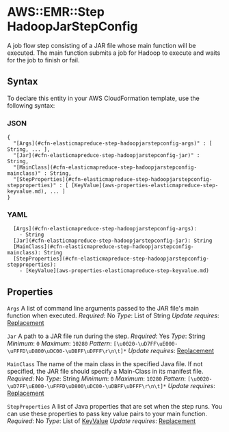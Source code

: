 # AWS::EMR::Step HadoopJarStepConfig<a name="aws-properties-elasticmapreduce-step-hadoopjarstepconfig"></a>

A job flow step consisting of a JAR file whose main function will be executed\. The main function submits a job for Hadoop to execute and waits for the job to finish or fail\.

## Syntax<a name="aws-properties-elasticmapreduce-step-hadoopjarstepconfig-syntax"></a>

To declare this entity in your AWS CloudFormation template, use the following syntax:

### JSON<a name="aws-properties-elasticmapreduce-step-hadoopjarstepconfig-syntax.json"></a>

```
{
  "[Args](#cfn-elasticmapreduce-step-hadoopjarstepconfig-args)" : [ String, ... ],
  "[Jar](#cfn-elasticmapreduce-step-hadoopjarstepconfig-jar)" : String,
  "[MainClass](#cfn-elasticmapreduce-step-hadoopjarstepconfig-mainclass)" : String,
  "[StepProperties](#cfn-elasticmapreduce-step-hadoopjarstepconfig-stepproperties)" : [ [KeyValue](aws-properties-elasticmapreduce-step-keyvalue.md), ... ]
}
```

### YAML<a name="aws-properties-elasticmapreduce-step-hadoopjarstepconfig-syntax.yaml"></a>

```
  [Args](#cfn-elasticmapreduce-step-hadoopjarstepconfig-args):
    - String
  [Jar](#cfn-elasticmapreduce-step-hadoopjarstepconfig-jar): String
  [MainClass](#cfn-elasticmapreduce-step-hadoopjarstepconfig-mainclass): String
  [StepProperties](#cfn-elasticmapreduce-step-hadoopjarstepconfig-stepproperties):
    - [KeyValue](aws-properties-elasticmapreduce-step-keyvalue.md)
```

## Properties<a name="aws-properties-elasticmapreduce-step-hadoopjarstepconfig-properties"></a>

`Args`  <a name="cfn-elasticmapreduce-step-hadoopjarstepconfig-args"></a>
A list of command line arguments passed to the JAR file's main function when executed\.
*Required*: No
*Type*: List of String
*Update requires*: [Replacement](https://docs.aws.amazon.com/AWSCloudFormation/latest/UserGuide/using-cfn-updating-stacks-update-behaviors.html#update-replacement)

`Jar`  <a name="cfn-elasticmapreduce-step-hadoopjarstepconfig-jar"></a>
A path to a JAR file run during the step\.
*Required*: Yes
*Type*: String
*Minimum*: `0`
*Maximum*: `10280`
*Pattern*: `[\u0020-\uD7FF\uE000-\uFFFD\uD800\uDC00-\uDBFF\uDFFF\r\n\t]*`
*Update requires*: [Replacement](https://docs.aws.amazon.com/AWSCloudFormation/latest/UserGuide/using-cfn-updating-stacks-update-behaviors.html#update-replacement)

`MainClass`  <a name="cfn-elasticmapreduce-step-hadoopjarstepconfig-mainclass"></a>
The name of the main class in the specified Java file\. If not specified, the JAR file should specify a Main\-Class in its manifest file\.
*Required*: No
*Type*: String
*Minimum*: `0`
*Maximum*: `10280`
*Pattern*: `[\u0020-\uD7FF\uE000-\uFFFD\uD800\uDC00-\uDBFF\uDFFF\r\n\t]*`
*Update requires*: [Replacement](https://docs.aws.amazon.com/AWSCloudFormation/latest/UserGuide/using-cfn-updating-stacks-update-behaviors.html#update-replacement)

`StepProperties`  <a name="cfn-elasticmapreduce-step-hadoopjarstepconfig-stepproperties"></a>
A list of Java properties that are set when the step runs\. You can use these properties to pass key value pairs to your main function\.
*Required*: No
*Type*: List of [KeyValue](aws-properties-elasticmapreduce-step-keyvalue.md)
*Update requires*: [Replacement](https://docs.aws.amazon.com/AWSCloudFormation/latest/UserGuide/using-cfn-updating-stacks-update-behaviors.html#update-replacement)
